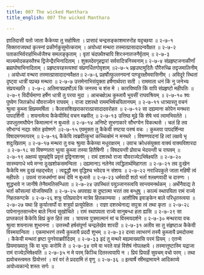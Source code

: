 ```yaml
---
title: 007 The wicked Manthara
title_english: 007 The wicked Manthara

---
```

<div class="audioEmbed"  caption="श्रीराम-हरिसीताराममूर्ति-घनपाठिभ्यां वचनम्" src="https://archive.org/download/Ramayana-recitation-Sriram-harisItArAmamUrti-Ghanapaati-v2/Kanda_2/Kanda_2_AYK-007-Mandthara_Manthranam.mp3"></div>
ज्ञातिदासी यतो जाता कैकेय्या तु सहोषिता ।  
प्रासादं चन्द्रसङ्काशमारुरोह यदृच्छया ॥ २-७-१  
सिक्तराजपथां कृत्स्नां प्रकीर्णकुसुमोत्कराम् ।  
अयोध्यां मन्थरा तस्मात्प्रासादादन्ववैक्षत ॥ २-७-२  
पताकाभिर्वरार्हाभिर्ध्वजैश्च समलङ्कृताम् ।  
वृतां चंदपथैश्चापि शिरःस्नातजनैर्वृताम् ॥ २-७-३  
माल्यमोदकहस्तैश्च द्विजेन्द्रैरभिनादिताम् ।  
शुक्लदेवगृहद्वारां सर्ववादित्रनिस्वनाम्॥ २-७-४  
संप्रहृष्टजनाकीर्णां ब्रह्मघोषाभिनादिताम् ।  
प्रहृष्टवरहस्त्यश्वां संप्रणर्धितगोवृशाम् ॥२-७-५  
प्रहृउष्टमुदितैः पौरैरुच्च्रि तद्वजमालिनीम् ।  
अयोध्यां वन्थरा तस्मात्प्रासादादन्ववैक्षत॥ २-७-६  
प्रहर्षोत्फुल्लनयनां पाण्डुरक्षौमवासिनीम् ।  
अविदूरे स्थितां दृष्ट्वा धात्रीं पप्रच्छ मन्थरा ॥ २-७-७  
उत्तमेनाभिसंयुक्ता हर्षेणार्थपरा सती ।  
राममाता धनं किं नु जनेभ्यः संप्रयच्छति । २-७-८  
अतिमात्रप्रहर्षोऽयं किं जनस्य च शंस मे ।  
कारयिष्यति किं वापि संप्रहृष्टो महीपतिः ॥ २-७-९  
विदीर्यमाणा हर्षेण धात्री तु परया मुदा ।  
आचचक्षेऽथ कुब्जायै भूयसीं राघवश्रियम् ॥ २-७-१०  
श्वः पुष्येण जितक्रोधं यौवराज्येन राघवम् ।  
राजा दशरथो राममभिषेचयितानघम् ॥ २-७-११  
धात्र्यास्तु वचनं श्रुत्वा कुब्जा क्षिप्रममर्षिता ।  
कैलासशिखराकारात्प्रासादादवरोहत ॥ २-७-१२  
सा दह्यमाना कोपेन मनथरा पापदर्शिनी ।  
शयनामेत्य कैकेयीमिदं वचन मब्रवीत् ॥ २-७-१३  
उत्तिष्ठ मूढे किं शेषे भयं त्वामभिवर्तते ।  
उपप्लुतमघौघेन किमात्मानं न बुध्यसे ॥ २-७-१४  
अनिष्टे सुभगाकारे सौभग्येन विकत्थसे ।  
चलं हि तव सौभाग्यं नद्याः स्रोत इवोष्णगे ॥२-७-१५  
एवमुक्ता तु कैकेयी रुष्टया परुषं वचः ।  
कुब्जया पापदर्शिन्या विषादमगमत्परम् ॥ २-७-१६  
कैकेयि त्वब्रवीत्कुभां कच्चित्क्षेमं न मनथरे ।  
विषण्णवदनां हि त्वां लक्षये भृ शदुःखिताम् ॥ २-७-१७  
मन्थरा तु वचः श्रुत्वा कैकेय्या मधुराक्षरम् ।  
उवाच क्रोधसंयुक्ता वाक्यं वाक्यविशारदा ॥ २-७-१८  
सा विषण्णतरा भूत्वा कुब्जा तस्या हितैषिणी ।  
विषदयन्ती प्रोवाच भेदयन्ती च राघवम् ॥ २-७-१९  
अक्षय्यं सुमहद्देवि प्रवृत्तं द्वद्विनाशनम् ।  
रामं दशरथो राजा यौवराज्येऽभिषेक्ष्यति ॥ २-७-२०  
सास्म्यगाधे भये मग्ना दुःखशोकसमन्विता ।  
दह्यमानाऽ नलेनेव त्वद्धितार्थमिहागता ॥ २-७-२१  
तव दुःखेन कैकेयि मम दुःखं महद्भवेत् ।  
त्वद्वृद्धौ मम वृद्धिश्च भवेदत्र न संशयः ॥ २-७-२२  
नराधिपकुले जाता महिषी त्वं महीपतेः ।  
उग्रत्वं राजधर्माणां कथं देवि न बुध्यसे ॥ २-७-२३  
धर्मवादी शठो भर्ता श्लक्ष्णवादी च दारुणः ।  
शुद्धभावे न जानीषे तेनैवमतिसन्धिता ॥ २-७-२४  
उपस्थितं पयुञ्जानस्त्वयि सान्त्वमनर्थकम् ।  
अर्थेनैवाद्य ते भर्ता कौसल्यां योजयिष्यति ॥ २-७-२५  
अपवाह्य स दुष्टात्मा भरतं तव बन्धुषु ।  
काल्यं स्थापयिता रामं राज्ये निहतकण्टके ॥ २-७-२६  
शत्रुः पतिप्रवादेन मात्रेव हितकाम्यया ।  
आशीविष इवाङ्केन बाले परिधृतस्त्वया ॥ २-७-२७  
यथा हि कुर्यात्सर्पो वा शत्रुर्वा प्रत्युपेक्षितः ।  
राज्ञा दशरथेनाद्य सपुत्रा त्वं तथा कृता ॥ २-७-२८  
पापेनानृतसान्त्वेन बाले नित्यं सुखोचिते ।  
रामं स्थापयता राज्ये सानुबन्धा हता ह्यसि ॥ २-७-२९  
सा प्राप्तकालं कैकेयि क्षिप्रं कुरु हितं तव ।  
त्रायस्व पुत्रमात्मानं मां च विस्मयदर्शने ॥ २-७-३०  
मन्थराया वचः श्रुत्वा शयनात्स शुभानना ।  
उत्तस्थौ हर्षसंपूर्णा चन्द्रलेखेव शारदी ॥ २-७-३१  
अतीव सा तु संहृष्टाअ कैकेयी विस्मयान्विता ।  
एकमाभरणं तस्यै कुब्जायै प्रददौ शुभम् ॥ २-७-३२  
दत्त्वा त्वाभरणं तस्यै कुब्जायै प्रमदोत्तमा ।  
कैकेयी मन्थरां हृष्टा पुनरेवाब्रवीदिदम् ॥ २-७-३३  
इदं तु मन्थरे मह्यमाख्यासि परमं प्रियम् ।  
एतन्मे प्रियमाख्यातुः किं वा भूयः करोमि ते ॥ २-७-३४  
रामे वा भरते वाहं विशेषं नोपलक्षये ।  
तस्मात्तुष्टास्मि यद्राजा रामं राज्येऽभिषेक्ष्यति ॥ २-७-३५  
न मे परम् किञ्चि दितस्त्वयापि न ।  
प्रियं प्रियार्हे सुवचम् वचो परम् ।  
तथा ह्यवोचस्त्वमतः प्रियोत्तरं ।  
वरं वरं ते प्रददामि तं वृणु ॥ २-७-३६  
॥ इत्यार्षे स्रीमद्रामायने आदिकाव्ये अयोध्यकान्दे शस्तः सर्गः ॥